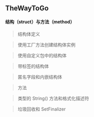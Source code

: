 ## TheWayToGo

#### 结构（struct）与方法（method）

> 结构体定义

> 使用工厂方法创建结构体实例

> 使用自定义包中的结构体

> 带标签的结构体

> 匿名字段和内嵌结构体

> 方法

> 类型的 String() 方法和格式化描述符

> 垃圾回收和 SetFinalizer